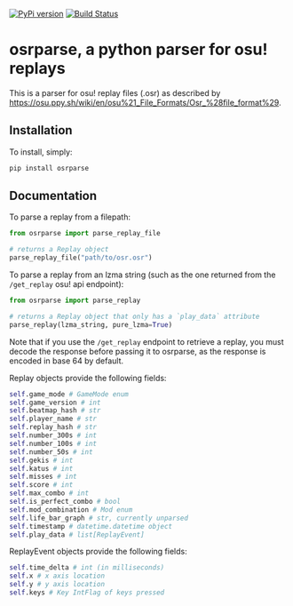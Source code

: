 [![PyPi version](https://badge.fury.io/py/osrparse.svg)](https://pypi.org/project/osrparse/)
[![Build Status](https://travis-ci.org/kszlim/osu-replay-parse.svg?branch=master)](https://travis-ci.org/kszlim/osu-replay-parser)

# osrparse, a python parser for osu! replays

This is a parser for osu! replay files (.osr) as described by <https://osu.ppy.sh/wiki/en/osu%21_File_Formats/Osr_%28file_format%29>.

## Installation

To install, simply:

```sh
pip install osrparse
```

## Documentation

To parse a replay from a filepath:

```python
from osrparse import parse_replay_file

# returns a Replay object
parse_replay_file("path/to/osr.osr")
```

To parse a replay from an lzma string (such as the one returned from the `/get_replay` osu! api endpoint):

```python
from osrparse import parse_replay

# returns a Replay object that only has a `play_data` attribute
parse_replay(lzma_string, pure_lzma=True)
```

Note that if you use the `/get_replay` endpoint to retrieve a replay, you must decode the response before passing it to osrparse, as the response is encoded in base 64 by default.

Replay objects provide the following fields:

```python
self.game_mode # GameMode enum
self.game_version # int
self.beatmap_hash # str
self.player_name # str
self.replay_hash # str
self.number_300s # int
self.number_100s # int
self.number_50s # int
self.gekis # int
self.katus # int
self.misses # int
self.score # int
self.max_combo # int
self.is_perfect_combo # bool
self.mod_combination # Mod enum
self.life_bar_graph # str, currently unparsed
self.timestamp # datetime.datetime object
self.play_data # list[ReplayEvent]
```

ReplayEvent objects provide the following fields:

```python
self.time_delta # int (in milliseconds)
self.x # x axis location
self.y # y axis location
self.keys # Key IntFlag of keys pressed
```
